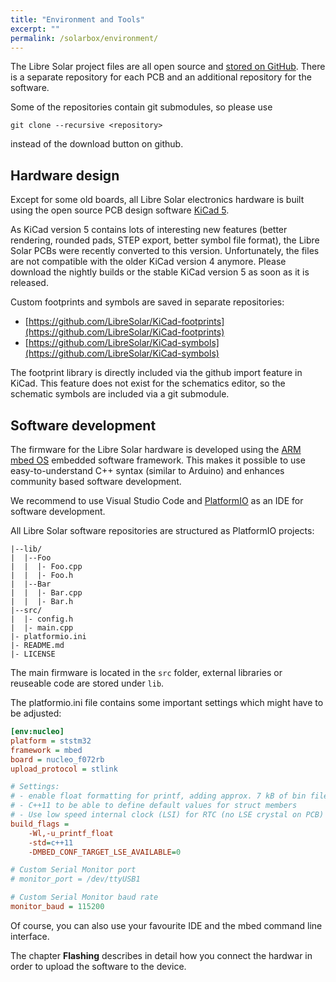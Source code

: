 ```yaml
---
title: "Environment and Tools"
excerpt: ""
permalink: /solarbox/environment/
---
```


The Libre Solar project files are all open source and [stored on GitHub](https://github.com/LibreSolar). There is a separate repository for each PCB and an additional repository for the software.

Some of the repositories contain git submodules, so please use 
```
git clone --recursive <repository>
```
instead of the download button on github.


## Hardware design

Except for some old boards, all Libre Solar electronics hardware is built using the open source PCB design software [KiCad 5](http://kicad-pcb.org/).

As KiCad version 5 contains lots of interesting new features (better rendering, rounded pads, STEP export, better symbol file format), the Libre Solar PCBs were recently converted to this version. Unfortunately, the files are not compatible with the older KiCad version 4 anymore. Please download the nightly builds or the stable KiCad version 5 as soon as it is released.

Custom footprints and symbols are saved in separate repositories:

- [https://github.com/LibreSolar/KiCad-footprints](https://github.com/LibreSolar/KiCad-footprints)
- [https://github.com/LibreSolar/KiCad-symbols](https://github.com/LibreSolar/KiCad-symbols)

The footprint library is directly included via the github import feature in KiCad. This feature does not exist for the schematics editor, so the schematic symbols are included via a git submodule.

## Software development

The firmware for the Libre Solar hardware is developed using the [ARM mbed OS](https://developer.mbed.org/) embedded software framework. This makes it possible to use easy-to-understand C++ syntax (similar to Arduino) and enhances community based software development.

We recommend to use Visual Studio Code and [PlatformIO](http://platformio.org/) as an IDE for software development. 

All Libre Solar software repositories are structured as PlatformIO projects:

```
|--lib/
|  |--Foo
|  |  |- Foo.cpp
|  |  |- Foo.h
|  |--Bar
|  |  |- Bar.cpp
|  |  |- Bar.h
|--src/
|  |- config.h
|  |- main.cpp
|- platformio.ini
|- README.md
|- LICENSE
```

The main firmware is located in the `src` folder, external libraries or reuseable code are stored under `lib`.

The platformio.ini file contains some important settings which might have to be adjusted:

```ini
[env:nucleo]
platform = ststm32
framework = mbed
board = nucleo_f072rb
upload_protocol = stlink

# Settings:
# - enable float formatting for printf, adding approx. 7 kB of bin file size
# - C++11 to be able to define default values for struct members
# - Use low speed internal clock (LSI) for RTC (no LSE crystal on PCB)
build_flags = 
    -Wl,-u_printf_float
    -std=c++11
    -DMBED_CONF_TARGET_LSE_AVAILABLE=0

# Custom Serial Monitor port
# monitor_port = /dev/ttyUSB1

# Custom Serial Monitor baud rate
monitor_baud = 115200
```

Of course, you can also use your favourite IDE and the mbed command line interface.

The chapter **Flashing** describes in detail how you connect the hardwar in order to upload the software to the device.